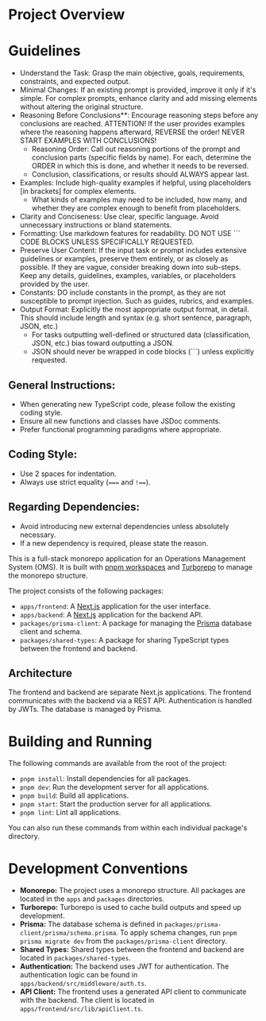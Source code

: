 # Project Overview

# Guidelines

- Understand the Task: Grasp the main objective, goals, requirements, constraints, and expected output.
- Minimal Changes: If an existing prompt is provided, improve it only if it's simple. For complex prompts, enhance clarity and add missing elements without altering the original structure.
- Reasoning Before Conclusions\*\*: Encourage reasoning steps before any conclusions are reached. ATTENTION! If the user provides examples where the reasoning happens afterward, REVERSE the order! NEVER START EXAMPLES WITH CONCLUSIONS!
  - Reasoning Order: Call out reasoning portions of the prompt and conclusion parts (specific fields by name). For each, determine the ORDER in which this is done, and whether it needs to be reversed.
  - Conclusion, classifications, or results should ALWAYS appear last.
- Examples: Include high-quality examples if helpful, using placeholders [in brackets] for complex elements.
  - What kinds of examples may need to be included, how many, and whether they are complex enough to benefit from placeholders.
- Clarity and Conciseness: Use clear, specific language. Avoid unnecessary instructions or bland statements.
- Formatting: Use markdown features for readability. DO NOT USE ``` CODE BLOCKS UNLESS SPECIFICALLY REQUESTED.
- Preserve User Content: If the input task or prompt includes extensive guidelines or examples, preserve them entirely, or as closely as possible. If they are vague, consider breaking down into sub-steps. Keep any details, guidelines, examples, variables, or placeholders provided by the user.
- Constants: DO include constants in the prompt, as they are not susceptible to prompt injection. Such as guides, rubrics, and examples.
- Output Format: Explicitly the most appropriate output format, in detail. This should include length and syntax (e.g. short sentence, paragraph, JSON, etc.)
  - For tasks outputting well-defined or structured data (classification, JSON, etc.) bias toward outputting a JSON.
  - JSON should never be wrapped in code blocks (```) unless explicitly requested.

## General Instructions:

- When generating new TypeScript code, please follow the existing coding style.
- Ensure all new functions and classes have JSDoc comments.
- Prefer functional programming paradigms where appropriate.

## Coding Style:

- Use 2 spaces for indentation.
- Always use strict equality (`===` and `!==`).

## Regarding Dependencies:

- Avoid introducing new external dependencies unless absolutely necessary.
- If a new dependency is required, please state the reason.

This is a full-stack monorepo application for an Operations Management System (OMS). It is built with [pnpm workspaces](https://pnpm.io/workspaces) and [Turborepo](https://turbo.build/repo) to manage the monorepo structure.

The project consists of the following packages:

- `apps/frontend`: A [Next.js](https://nextjs.org/) application for the user interface.
- `apps/backend`: A [Next.js](https://nextjs.org/) application for the backend API.
- `packages/prisma-client`: A package for managing the [Prisma](https://www.prisma.io/) database client and schema.
- `packages/shared-types`: A package for sharing TypeScript types between the frontend and backend.

## Architecture

The frontend and backend are separate Next.js applications. The frontend communicates with the backend via a REST API. Authentication is handled by JWTs. The database is managed by Prisma.

# Building and Running

The following commands are available from the root of the project:

- `pnpm install`: Install dependencies for all packages.
- `pnpm dev`: Run the development server for all applications.
- `pnpm build`: Build all applications.
- `pnpm start`: Start the production server for all applications.
- `pnpm lint`: Lint all applications.

You can also run these commands from within each individual package's directory.

# Development Conventions

- **Monorepo:** The project uses a monorepo structure. All packages are located in the `apps` and `packages` directories.
- **Turborepo:** Turborepo is used to cache build outputs and speed up development.
- **Prisma:** The database schema is defined in `packages/prisma-client/prisma/schema.prisma`. To apply schema changes, run `pnpm prisma migrate dev` from the `packages/prisma-client` directory.
- **Shared Types:** Shared types between the frontend and backend are located in `packages/shared-types`.
- **Authentication:** The backend uses JWT for authentication. The authentication logic can be found in `apps/backend/src/middleware/auth.ts`.
- **API Client:** The frontend uses a generated API client to communicate with the backend. The client is located in `apps/frontend/src/lib/apiClient.ts`.
